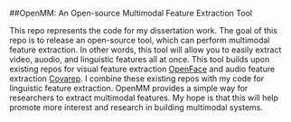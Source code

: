 ##OpenMM: An Open-source Multimodal Feature Extraction Tool

This repo represents the code for my dissertation work. The goal of this repo is to release an open-source tool, which can perform multimodal feature extraction. In other words, this tool will allow you to easily extract video, auodio, and linguistic features all at once. This tool builds upon existing repos for visual feature extraction [OpenFace](https://github.com/TadasBaltrusaitis/OpenFace) and audio feature extraction [Covarep](https://github.com/covarep/covarep). I combine these existing repos with my code for linguistic feature extraction. OpenMM provides a simple way for researchers to extract multimodal features. My hope is that this will help promote more interest and research in building multimodal systems. 

